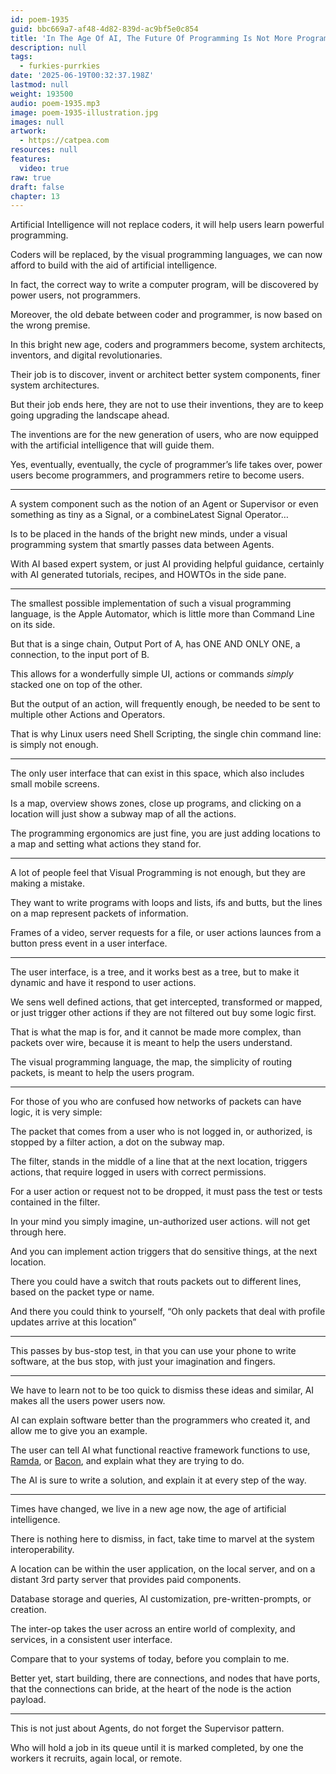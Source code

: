 ```yaml
---
id: poem-1935
guid: bbc669a7-af48-4d82-839d-ac9bf5e0c854
title: 'In The Age Of AI, The Future Of Programming Is Not More Programming'
description: null
tags:
  - furkies-purrkies
date: '2025-06-19T00:32:37.198Z'
lastmod: null
weight: 193500
audio: poem-1935.mp3
image: poem-1935-illustration.jpg
images: null
artwork:
  - https://catpea.com
resources: null
features:
  video: true
raw: true
draft: false
chapter: 13
---
```


Artificial Intelligence will not replace coders,
it will help users learn powerful programming.

Coders will be replaced, by the visual programming languages,
we can now afford to build with the aid of artificial intelligence.

In fact, the correct way to write a computer program,
will be discovered by power users, not programmers.

Moreover, the old debate between coder and programmer,
is now based on the wrong premise.

In this bright new age, coders and programmers become,
system architects, inventors, and digital revolutionaries.

Their job is to discover, invent or architect better system components,
finer system architectures.

But their job ends here, they are not to use their inventions,
they are to keep going upgrading the landscape ahead.

The inventions are for the new generation of users,
who are now equipped with the artificial intelligence that will guide them.

Yes, eventually, eventually, the cycle of programmer’s life takes over,
power users become programmers, and programmers retire to become users.

---

A system component such as the notion of an Agent or Supervisor
or even something as tiny as a Signal, or a combineLatest Signal Operator…

Is to be placed in the hands of the bright new minds,
under a visual programming system that smartly passes data between Agents.

With AI based expert system, or just AI providing helpful guidance,
certainly with AI generated tutorials, recipes, and HOWTOs in the side pane.

---

The smallest possible implementation of such a visual programming language,
is the Apple Automator, which is little more than Command Line on its side.

But that is a singe chain, Output Port of A, has ONE AND ONLY ONE,
a connection, to the input port of B.

This allows for a wonderfully simple UI,
actions or commands *simply* stacked one on top of the other.

But the output of an action, will frequently enough,
be needed to be sent to multiple other Actions and Operators.

That is why Linux users need Shell Scripting,
the single chin command line: is simply not enough.

---

The only user interface that can exist in this space,
which also includes small mobile screens.

Is a map, overview shows zones, close up programs,
and clicking on a location will just show a subway map of all the actions.

The programming ergonomics are just fine,
you are just adding locations to a map and setting what actions they stand for.

---

A lot of people feel that Visual Programming is not enough,
but they are making a mistake.

They want to write programs with loops and lists, ifs and butts,
but the lines on a map represent packets of information.

Frames of a video, server requests for a file,
or user actions launces from a button press event in a user interface.

---

The user interface, is a tree, and it works best as a tree,
but to make it dynamic and have it respond to user actions.

We sens well defined actions, that get intercepted, transformed or mapped,
or just trigger other actions if they are not filtered out buy some logic first.

That is what the map is for, and it cannot be made more complex,
than packets over wire, because it is meant to help the users understand.

The visual programming language, the map,
the simplicity of routing packets, is meant to help the users program.

---

For those of you who are confused how networks of packets can have logic,
it is very simple:

The packet that comes from a user who is not logged in, or authorized,
is stopped by a filter action, a dot on the subway map.

The filter, stands in the middle of a line that at the next location,
triggers actions, that require logged in users with correct permissions.

For a user action or request not to be dropped,
it must pass the test or tests contained in the filter.

In your mind you simply imagine, un-authorized user actions.
will not get through here.

And you can implement action triggers that do sensitive things,
at the next location.

There you could have a switch that routs packets out to different lines,
based on the packet type or name.

And there you could think to yourself,
“Oh only packets that deal with profile updates arrive at this location”

---

This passes by bus-stop test, in that you can use your phone to write software,
at the bus stop, with just your imagination and fingers.

---

We have to learn not to be too quick to dismiss these ideas and similar,
AI makes all the users power users now.

AI can explain software better than the programmers who created it,
and allow me to give you an example.

The user can tell AI what functional reactive framework functions to use,
[Ramda][1], or [Bacon][2], and explain what they are trying to do.

The AI is sure to write a solution,
and explain it at every step of the way.

---

Times have changed,
we live in a new age now, the age of artificial intelligence.

There is nothing here to dismiss, in fact, take time to marvel
at the system interoperability.

A location can be within the user application, on the local server,
and on a distant 3rd party server that provides paid components.

Database storage and queries, AI customization, pre-written-prompts,
or creation.

The inter-op takes the user across an entire world of complexity, and services,
in a consistent user interface.

Compare that to your systems of today,
before you complain to me.

Better yet, start building, there are connections, and nodes that have ports,
that the connections can bride, at the heart of the node is the action payload.

---

This is not just about Agents,
do not forget the Supervisor pattern.

Who will hold a job in its queue until it is marked completed,
by one the workers it recruits, again local, or remote.

[1]: https://ramdajs.com/docs/
[2]: https://baconjs.github.io/
